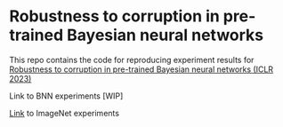 # Robustness to corruption in pre-trained Bayesian neural networks

This repo contains the code for reproducing experiment results for [Robustness to corruption in pre-trained Bayesian neural networks (ICLR 2023)](https://openreview.net/forum?id=kUI41mY8bHl)

Link to BNN experiments [WIP]

[Link](https://github.com/xidulu/ShiftMatchImageNet) to ImageNet experiments
